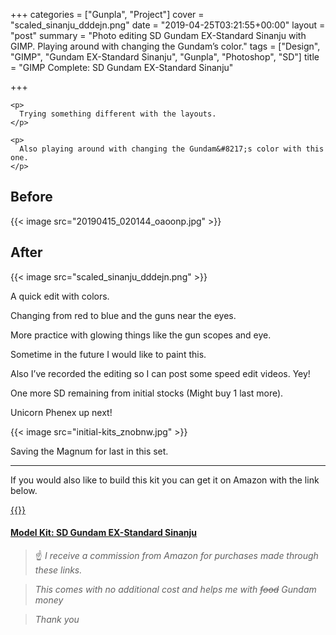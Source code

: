 +++
categories = ["Gunpla", "Project"]
cover = "scaled_sinanju_dddejn.png"
date = "2019-04-25T03:21:55+00:00"
layout = "post"
summary = "Photo editing SD Gundam EX-Standard Sinanju with GIMP. Playing around with changing the Gundam’s color."
tags = ["Design", "GIMP", "Gundam EX-Standard Sinanju", "Gunpla", "Photoshop", "SD"]
title = "GIMP Complete: SD Gundam EX-Standard Sinanju"

+++

<div class="wp-block-media-text alignwide" style="grid-template-columns:25% auto">

  <div class="wp-block-media-text__content">

    <p>
      Trying something different with the layouts.
    </p>

    <p>
      Also playing around with changing the Gundam&#8217;s color with this one.
    </p>
  </div>
</div>

## Before

{{< image src="20190415_020144_oaoonp.jpg" >}}

## After

{{< image src="scaled_sinanju_dddejn.png" >}}

A quick edit with colors.

Changing from red to blue and the guns near the eyes.

More practice with glowing things like the gun scopes and eye.

Sometime in the future I would like to paint this.

Also I&#8217;ve recorded the editing so I can post some speed edit videos. Yey!

One more SD remaining from initial stocks (Might buy 1 last more).

Unicorn Phenex up next!

{{< image src="initial-kits_znobnw.jpg" >}}

Saving the Magnum for last in this set.

---

If you would also like to build this kit you can get it on Amazon with the link below.

[{{<tinyImage src="sinanju_b2b9fm.jpg">}}](https://amzn.to/2YVbc3J)

#### [Model Kit: SD Gundam EX-Standard Sinanju](https://amzn.to/2YVbc3J)

>:point_up: *I receive a commission from Amazon for purchases made through these links.*

>*This comes with no additional cost and helps me with ~~food~~ Gundam money*

>*Thank you*

